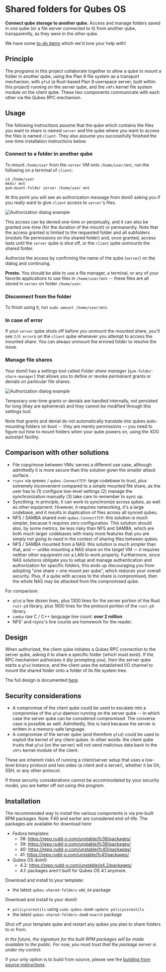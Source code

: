 # Shared folders for Qubes OS

**Connect qube storage to another qube.**  Access and manage folders
saved in one qube (or a file server connected to it) from another
qube, transparently, as they were in the other qube.

We have some [to-do items](./TODO.md) which we'd love your help with!

## Principle

The programs in this project collaborate together to allow a qube
to *mount* a folder in another qube, using the Plan 9 file system
as a transport mechanism, with `qfsd` (a Rust-based Plan 9 userspace
server, built within this project) running on the server qube, and
the `v9fs` kernel file system module on the client qube.  These two
components communicate with each other via the Qubes RPC mechanism.

## Usage

The following instructions assume that the qube which contains the
files you want to share is named `server` and the qube where you
want to access the files is named `client`.  They also assume you
successfully finished the one-time installation instructions below.

### Connect to a folder in another qube

To mount `/home/user` from the `server` VM onto `/home/user/mnt`,
run the following on a terminal of `client`:

```
cd /home/user
mkdir mnt
qvm-mount-folder server /home/user mnt
```

At this point you will see an authorization message from dom0 asking
you if you really want to give `client` access to `server`'s files.

![Authorization dialog example](./doc/auth-dialog.png)

This access can be denied one-time or perpetually, and it can also
be granted one-time (for the duration of the mount) or permanently.
Note that the access granted is limited to the requested folder and
all subfolders (modulo file permissions on the shared folder) and,
once granted, access lasts until the `server` qube is shut off, or
the `client` qube unmounts the shared folder.

Authorize the access by confirming the name of the qube (`server`) on
the dialog and continuing.

**Presto.**  You should be able to use a file manager, a terminal, or
any of your favorite applications to use files in `/home/user/mnt`
-- these files are all stored in `server` on folder `/home/user`.

### Disconnect from the folder

To finish using it, run `sudo umount /home/user/mnt`.

### In case of error

If your `server` qube shuts off before you unmount the mounted share,
you'll see `I/O error`s on the `client` qube whenever you attempt
to access the mounted share.  You can always unmount the errored
folder to resolve the issue.

### Manage file shares

Your dom0 has a settings tool called *Folder share manager*
(`qvm-folder-share-manager`) that allows you to define or revoke
*permanent* grants or denials on particular file shares:

![Authorization dialog example](./doc/folder-share-manager.png)

Temporary one-time grants or denials are handled internally, not
persisted for long (they are ephemeral) and they cannot be modified
through this settings tool.

Note that grants and denial do not automatically translate into
qubes auto-mounting folders on boot -- they are merely permissions
— you need to figure out how to mount folders when your qube powers
on, using the XDG autostart facility.

## Comparison with other solutions

* File copy/move between VMs: serves a different use case, although
  admittedly it is more secure than this solution given the smaller
  attack surface.
* `rsync` via qrexec / `qubes.ConnectTCP`: large codebase to trust,
  plus extremely inconvenient compared to a simple mounted file share,
  as the user has to (1) configure low-level settings (2) manage the
  synchronization manually (3) take care to remember to sync up.
* Syncthing: in principle, it can work to synchronize across qubes,
  as well as other equipment.  However, it requires networking,
  it's a large codebase, and it results in duplication of files
  across all synced qubes.
* NFS / SAMBA shared over `qubes.ConnectTCP`: this solution is much
  simpler, because it requires zero configuration.  This solution
  should also, by some metrics, be less risky than NFS and SAMBA,
  which are both much larger codebases with many more features that
  you are simply *not going to need* in the context of sharing files
  between qubes.
* NFS / SAMBA mounted from a NAS: this solution is much simpler than
  that, and — unlike mounting a NAS share on the target VM — it
  requires neither other equipment nor a LAN to work properly.
  Furthermore, since NAS solutions obligate you to setup and manage
  authentication and authorization for specific folders, this ends
  up discouraging you from adopting "one share + one mount per qube",
  which reduces your overall security.  Plus, if a qube with access
  to the share is compromised, then the whole NAS may be attacked
  from the compromised qube.

For comparison:

* `qfsd` a few dozen lines, plus 1300 lines for the server portion
  of the Rust `rust-p9` library, plus 1600 lines for the protocol
  portion of the `rust-p9` library.
* `samba` raw C / C++ language line count: **over 2 million**
* NFS' and rsync's line counts are homework for the reader.

## Design

When authorized, the client qube initiates a Qubes RPC connection to
the server qube, asking it to share a specific folder (which must
exist).  If the RPC mechanism authorizes it (by prompting you), then
the server qube starts a `qfsd` instance, and the client uses the
established I/O channel to mount the shared folder onto a folder of
its file system tree.

The full design is documented [here](./doc/authorization-design.md).

## Security considerations

* A compromise of the client qube could be used to escalate into a
  compromise of the `qfsd` daemon running on the server qube -- in
  which case the server qube can be considered compromised.  The
  converse case is possible as well.  Admittedly, this is hard because
  the server is written in a memory-safe language.
* A compromise of the server qube (and therefore `qfsd`) could be used
  to exploit the kernel of any client qubes.  In other words: the client
  qube trusts that `qfsd` (on the server) will not send malicious data
  back to the `v9fs` kernel module of the client.

These are inherent risks of running a client/server setup that uses a
low-level binary protocol and two sides (a client and a server), whether
it be Git, SSH, or any other protocol.

If these security considerations cannot be accommodated by your
security model, you are better off *not using this program*.

## Installation

The recommended way to install the various components is via pre-built RPM
packages. Note: F40 and earlier are considered end-of-life.
The packages are available for download here:

* Fedora templates:
  * 38: https://repo.rudd-o.com/unstable/fc38/packages/
  * 39: https://repo.rudd-o.com/unstable/fc39/packages/
  * 40: https://repo.rudd-o.com/unstable/fc40/packages/
  * 41: https://repo.rudd-o.com/unstable/fc41/packages/
* Qubes OS dom0:
  * 4.2: https://repo.rudd-o.com/unstable/q4.2/packages/
  * 4.1: packages aren't built for Qubes OS 4.1 anymore.

Download and install to your template:

* the latest `qubes-shared-folders` `x86_64` package

Download and install to your dom0:

* `policycoreutils` using `sudo qubes-dom0-update policycoreutils`
* the latest `qubes-shared-folders-dom0` `noarch` package

Shut off your template qube and restart any qubes you plan to share folders
to or from.

*In the future, the signature for the built RPM packages will be made
available to the public.  For now, you must trust that the package server
is under my control.*

If your only option is to build from source, please see the [building from
source instructions](doc/building-from-source.md).

